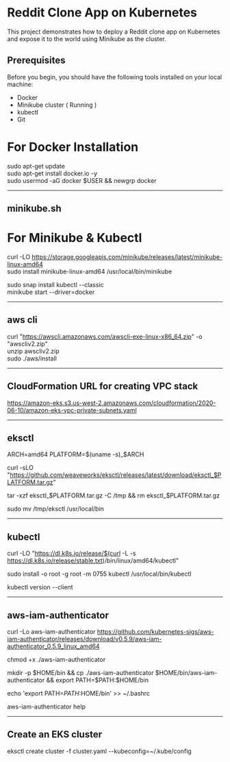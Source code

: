 # Reddit Clone App on Kubernetes
This project demonstrates how to deploy a Reddit clone app on Kubernetes and expose it to the world using Minikube as the cluster.

## Prerequisites
Before you begin, you should have the following tools installed on your local machine: 

- Docker
- Minikube cluster ( Running )
- kubectl
- Git

# For Docker Installation
sudo apt-get update <br>
sudo apt-get install docker.io -y <br>
sudo usermod -aG docker $USER && newgrp docker <br>

---------------
minikube.sh
---------------
# For Minikube & Kubectl
curl -LO https://storage.googleapis.com/minikube/releases/latest/minikube-linux-amd64  <br>
sudo install minikube-linux-amd64 /usr/local/bin/minikube  <br>

sudo snap install kubectl --classic <br>
minikube start --driver=docker <br>


-----------------
aws cli
----------------
curl "https://awscli.amazonaws.com/awscli-exe-linux-x86_64.zip" -o "awscliv2.zip"  <br>
unzip awscliv2.zip  <br>
sudo ./aws/install  <br>


-----------------------------
CloudFormation URL for creating VPC stack
-----------------------------
https://amazon-eks.s3.us-west-2.amazonaws.com/cloudformation/2020-06-10/amazon-eks-vpc-private-subnets.yaml


--------------------------
eksctl
--------------------------
ARCH=amd64
PLATFORM=$(uname -s)_$ARCH

curl -sLO "https://github.com/weaveworks/eksctl/releases/latest/download/eksctl_$PLATFORM.tar.gz"

tar -xzf eksctl_$PLATFORM.tar.gz -C /tmp && rm eksctl_$PLATFORM.tar.gz

sudo mv /tmp/eksctl /usr/local/bin

--------------------------
kubectl
--------------------------
curl -LO "https://dl.k8s.io/release/$(curl -L -s https://dl.k8s.io/release/stable.txt)/bin/linux/amd64/kubectl"

sudo install -o root -g root -m 0755 kubectl /usr/local/bin/kubectl

kubectl version --client


--------------------------
aws-iam-authenticator
--------------------------
curl -Lo aws-iam-authenticator https://github.com/kubernetes-sigs/aws-iam-authenticator/releases/download/v0.5.9/aws-iam-authenticator_0.5.9_linux_amd64

chmod +x ./aws-iam-authenticator

mkdir -p $HOME/bin && cp ./aws-iam-authenticator $HOME/bin/aws-iam-authenticator && export PATH=$PATH:$HOME/bin

echo 'export PATH=$PATH:$HOME/bin' >> ~/.bashrc

aws-iam-authenticator help


------------------------
Create an EKS cluster
------------------------
eksctl create cluster -f cluster.yaml --kubeconfig=~/.kube/config
